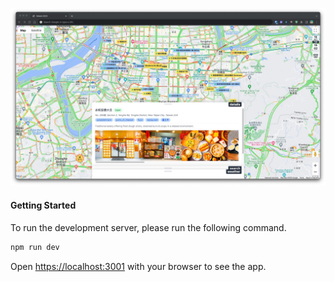 ![screenshot](screenshot.jpeg)

#### Getting Started
To run the development server, please run the following command.

```bash
npm run dev
```

Open [https://localhost:3001](http://localhost:3000) with your browser to see the app.

